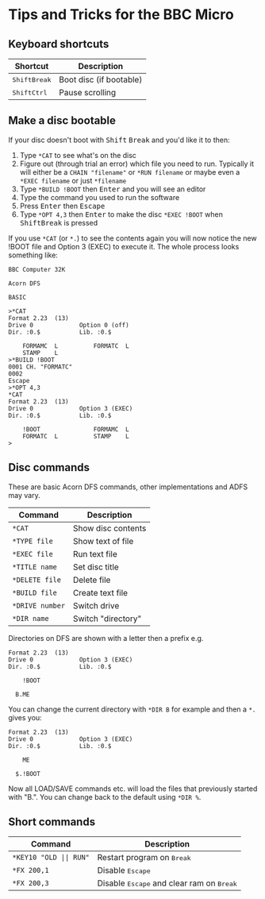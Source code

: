 # Tips and Tricks for the BBC Micro

## Keyboard shortcuts

| Shortcut | Description |
|----------|-------------|
|<kbd>Shift</kbd><kbd>Break</kdb>|Boot disc (if bootable)|
|<kbd>Shift</kbd><kbd>Ctrl</kbd>|Pause scrolling|


## Make a disc bootable
If your disc doesn't boot with <kbd>Shift</kbd> <kbd>Break</kbd> and you'd like it to then:

1. Type ``*CAT`` to see what's on the disc
2. Figure out (through trial an error) which file you need to run. Typically it will either be a ``CHAIN "filename"`` or ``*RUN filename`` or maybe even a ``*EXEC filename`` or just ``*filename``
3. Type ``*BUILD !BOOT`` then <kbd>Enter</kbd> and you will see an editor
4. Type the command you used to run the software
5. Press <kbd>Enter</kbd> then <kbd>Escape</kbd>
6. Type ``*OPT 4,3`` then <kbd>Enter</kbd> to make the disc ``*EXEC !BOOT`` when <kbd>Shift</kbd><kbd>Break</kbd> is pressed

If you use ``*CAT`` (or ``*.``) to see the contents again you will now notice the new !BOOT file and Option 3 (EXEC) to execute it. The whole process looks something like:

```
BBC Computer 32K

Acorn DFS

BASIC

>*CAT
Format 2.23  (13)
Drive 0             Option 0 (off)
Dir. :0.$           Lib. :0.$

    FORMAMC  L          FORMATC  L
    STAMP    L
>*BUILD !BOOT
0001 CH. "FORMATC"
0002
Escape
>*OPT 4,3
*CAT
Format 2.23  (13)
Drive 0             Option 3 (EXEC)
Dir. :0.$           Lib. :0.$

    !BOOT               FORMAMC  L
    FORMATC  L          STAMP    L
>
```

## Disc commands
These are basic Acorn DFS commands, other implementations and ADFS may vary.

| Command           | Description        |
|-------------------|--------------------|
| ``*CAT``          | Show disc contents |
| ``*TYPE file``    | Show text of file  |
| ``*EXEC file``    | Run text file      |
| ``*TITLE name``   | Set disc title     |
| ``*DELETE file``  | Delete file        |
| ``*BUILD file``   | Create text file   |
| ``*DRIVE number`` | Switch drive       |
| ``*DIR name``     | Switch "directory" |

Directories on DFS are shown with a letter then a prefix e.g.

```
Format 2.23  (13)
Drive 0             Option 3 (EXEC)
Dir. :0.$           Lib. :0.$

    !BOOT
        
  B.ME        
```

You can change the current directory with `*DIR B` for example and then a `*.` gives you:

```
Format 2.23  (13)
Drive 0             Option 3 (EXEC)
Dir. :0.$           Lib. :0.$

    ME
        
  $.!BOOT        
```

Now all LOAD/SAVE commands etc. will load the files that previously started with "B.". You can change back to the default using `*DIR %`.

## Short commands

| Command | Description |
|---------|-------------|
| ``*KEY10 "OLD \|\| RUN"`` | Restart program on <kbd>Break</kbd> 
| ``*FX 200,1`` | Disable <kbd>Escape</kbd>
| ``*FX 200,3`` | Disable <kbd>Escape</kbd> and clear ram on <kbd>Break</kbd>
